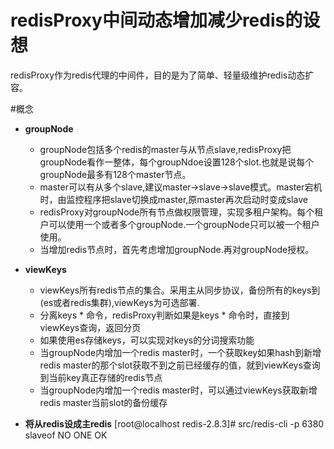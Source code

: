 redisProxy中间动态增加减少redis的设想
==========================================

redisProxy作为redis代理的中间件，目的是为了简单、轻量级维护redis动态扩容。

#概念

* **groupNode**
    * groupNode包括多个redis的master与从节点slave,redisProxy把groupNode看作一整体，每个groupNdoe设置128个slot.也就是说每个groupNode最多有128个master节点。
    * master可以有从多个slave,建议master->slave->slave模式。master宕机时，由监控程序把slave切换成master,原master再次启动时变成slave
    * redisProxy对groupNode所有节点做权限管理，实现多租户架构。每个租户可以使用一个或者多个groupNode.一个groupNode只可以被一个租户使用。
    * 当增加redis节点时，首先考虑增加groupNode.再对groupNode授权。

* **viewKeys**
    * viewKeys所有redis节点的集合。采用主从同步协议，备份所有的keys到(es或者redis集群),viewKeys为可选部署.
    * 分离keys * 命令，redisProxy判断如果是keys * 命令时，直接到viewKeys查询，返回分页
    * 如果使用es存储keys，可以实现对keys的分词搜索功能
    * 当groupNode内增加一个redis master时，一个获取key如果hash到新增redis master的那个slot获取不到之前已经缓存的值，就到viewKeys查询到当前key真正存储的redis节点
    * 当groupNode内增加一个redis master时，可以通过viewKeys获取新增redis master当前slot的备份缓存 






* **将从redis设成主redis**
    [root@localhost redis-2.8.3]# src/redis-cli -p 6380 slaveof NO ONE
    OK